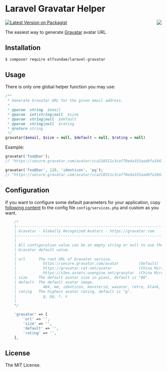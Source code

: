 # Laravel Gravatar Helper

<img align="right" src="https://gravatar.cat.net/avatar/00000000000000000000000000000000">

[![Latest Version on Packagist](https://img.shields.io/packagist/v/elfsundae/laravel-gravatar.svg?style=flat-square)](https://packagist.org/packages/elfsundae/laravel-gravatar)

The easiest way to generate [Gravatar](https://gravatar.com) avatar URL.

## Installation

```sh
$ composer require elfsundae/laravel-gravatar
```

## Usage

There is only one global helper function you may use:

```php
/**
 * Generate Gravatar URL for the given email address.
 *
 * @param  string  $email
 * @param  int|string|null  $size
 * @param  string|null  $default
 * @param  string|null  $rating
 * @return string
 */
gravatar($email, $size = null, $default = null, $rating = null)
```

Example:

```php
gravatar('foo@bar');
// "https://secure.gravatar.com/avatar/cca210311c3caf70e4a335aad6fa1047"

gravatar('foo@bar', 120, 'identicon', 'pg');
// "https://secure.gravatar.com/avatar/cca210311c3caf70e4a335aad6fa1047?size=120&default=identicon&rating=pg"
```

## Configuration

If you want to configure some default parameters for your application, copy [following content](config/services.php) to the config file `config/services.php` and custom as you want.

```php
    /*
    |--------------------------------------------------------------------------
    | Gravatar - Globally Recognized Avatars - https://gravatar.com
    |--------------------------------------------------------------------------
    |
    | All configuration value can be an empty string or null to use the
    | Gravatar default value.
    |
    | url      The root URL of Gravatar service.
    |            https://secure.gravatar.com/avatar         (Default)
    |            https://gravatar.cat.net/avatar            (China Mirror)
    |            https://v2ex.assets.uxengine.net/gravatar  (China Mirror)
    | size     The default avatar size in pixel, default is "80".
    | default  The default avatar image.
    |            404, mm, identicon, monsterid, wavatar, retro, blank, "http://image/url"
    | rating   The highest avatar rating, default is "g".
    |            g, pg, r, x
    |
    */

    'gravatar' => [
        'url' => '',
        'size' => '',
        'default' => '',
        'rating' => '',
    ],
```

## License

The MIT License.
